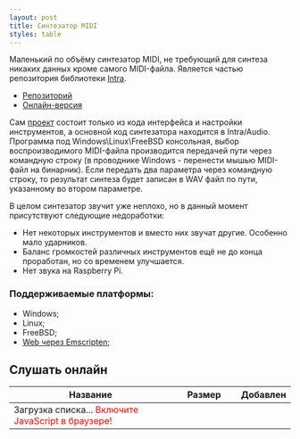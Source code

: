 ```yaml
---
layout: post
title: Синтезатор MIDI
styles: table
---
```


 Маленький по объёму синтезатор MIDI, не требующий для синтеза никаких данных кроме самого MIDI-файла.
 Является частью репозитория библиотеки [Intra](intra-lib).
 
- [Репозиторий](https://github.com/gammaker/Intra/)
- [Онлайн-версия](/midisynth/)

Сам [проект](https://github.com/gammaker/Intra/tree/master/Demos/MusicSynthesizer) состоит только из кода интерфейса и настройки инструментов, а основной код синтезатора находится в Intra/Audio.
Программа под Windows\Linux\FreeBSD консольная, выбор воспроизводимого MIDI-файла производится передачей пути через командную строку (в проводнике Windows - перенести мышью MIDI-файл на бинарник). Если передать два параметра через командную строку, то результат синтеза будет записан в WAV файл по пути, указанному во втором параметре.

В целом синтезатор звучит уже неплохо, но в данный момент присутствуют следующие недоработки:

- Нет некоторых инструментов и вместо них звучат другие. Особенно мало ударников.
- Баланс громкостей различных инструментов ещё не до конца проработан, но со временем улучшается.
- Нет звука на Raspberry Pi.

### Поддерживаемые платформы:

- Windows;
- Linux;
- FreeBSD;
- [Web через Emscripten](/midisynth/);

## Слушать онлайн
<table>
<thead><tr><th>Название</th><th width="100px">Размер</th><th>Добавлен</th></tr></thead>
<tbody class="clickable" id="eMidiTable">
<tr><td>Загрузка списка... <noscript><font color=red>Включите JavaScript в браузере!</font></noscript></td></tr>
</tbody>
</table>

<script>

function BuildMidiFileTable(files)
{
	var strs = [];
	for(var i = 0; i < files.length; i++)
	{
		var f = files[i];
		var dot = f.name.lastIndexOf('.');
		var ext = f.name.substr(dot + 1).toLowerCase();
		if(ext !== "mid" && ext !== "midi") continue;
		var d = new Date(f.created);
		var aref = '<a href="../midisynth/?~./' + encodeURIComponent(f.name) + '">';
		strs.push('<tr><td>', aref, f.name.substr(0, f.name.length-ext.length-1),
			"</a></td><td>", aref, (f.size/1024).toFixed(1), " КБ</a></td><td>",
			aref, ('0' + d.getDate()).slice(-2), '.', ('0' + (d.getMonth() + 1)).slice(-2), '.', d.getFullYear(), "</a></td></tr>");
	}
	eMidiTable.innerHTML = strs.join('');
}

setTimeout(function() {
	var url = "https://cloud-api.yandex.net:443/v1/disk/public/resources?public_key=https%3A%2F%2Fyadi.sk%2Fd%2F-chbqBzK3NLGpU&fields=_embedded.items.name,_embedded.items.size,_embedded.items.created&limit=100";
	var xhr = new XMLHttpRequest();
	xhr.onreadystatechange = function()
	{
		if(xhr.readyState != xhr.DONE) return;
		if(xhr.status != 200)
		{
			document.getElementById("MidiTable").innerHTML = "<tr><td><font color=red>Ошибка загрузки списка!</font></td></tr>";
			return;
		}
		var jsonResponse = JSON.parse(xhr.responseText);
		if(jsonResponse._embedded !== undefined && jsonResponse._embedded.items !== undefined)
			BuildMidiFileTable(jsonResponse._embedded.items);
	};
	xhr.open("GET", url, true);
	xhr.send();
}, 1);

</script>

